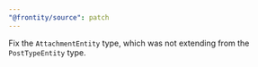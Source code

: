 ```yaml
---
"@frontity/source": patch
---
```


Fix the `AttachmentEntity` type, which was not extending from the `PostTypeEntity` type.
